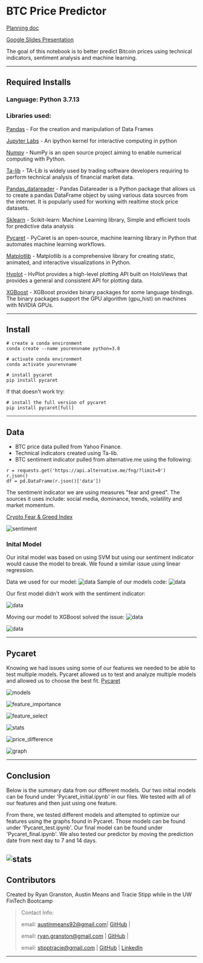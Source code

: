 # BTC Price Predictor

[Planning doc](https://github.com/stipptracie/BTC_Price_Predictor/blob/main/ProjectOutline.md)

[Google Slides Presentation](https://docs.google.com/presentation/d/1HGoxUIvRFVSQXJkmUEHEMvzjjBAcIP2ZBC31PUGa6yc/edit#slide=id.p)

The goal of this notebook is to better predict Bitcoin prices using technical indicators, sentiment analysis and machine learning.


---

## Required Installs

### Language: Python 3.7.13

### Libraries used:

[Pandas](https://pandas.pydata.org/pandas-docs/stable/index.html) - For the creation and manipulation of Data Frames

[Jupyter Labs](https://jupyter.org/) - An ipython kernel for interactive computing in python

[Numpy](https://numpy.org/) - NumPy is an open source project aiming to enable numerical computing with Python.

[Ta-lib](https://ta-lib.org/) - TA-Lib is widely used by trading software developers requiring to perform technical analysis of financial market data.

[Pandas_datareader](https://pypi.org/project/pandas-datareader/) - Pandas Datareader is a Python package that allows us to create a pandas DataFrame object by using various data sources from the internet. It is popularly used for working with realtime stock price datasets.

[Sklearn](https://scikit-learn.org/stable/index.html) - Scikit-learn: Machine Learning library, Simple and efficient tools for predictive data analysis

[Pycaret](https://pycaret.org/) - PyCaret is an open-source, machine learning library in Python that automates machine learning workflows.

[Matplotlib](https://matplotlib.org/) - Matplotlib is a comprehensive library for creating static, animated, and interactive visualizations in Python. 

[Hvplot](https://hvplot.holoviz.org/) - HvPlot provides a high-level plotting API built on HoloViews that provides a general and consistent API for plotting data.

[XGBoost](https://xgboost.readthedocs.io/en/stable/install.html) - XGBoost provides binary packages for some language bindings. The binary packages support the GPU algorithm (gpu_hist) on machines with NVIDIA GPUs.

---

## Install
```
# create a conda environment
conda create --name yourenvname python=3.8

# activate conda environment
conda activate yourenvname

# install pycaret
pip install pycaret

```
If that doesn't work try:
```
# install the full version of pycaret
pip install pycaret[full]
```

---

## Data
- BTC price data pulled from Yahoo Finance. 
- Technical indicators created using Ta-lib. 
- BTC sentiment indicator pulled from alternative.me using the following:

```
r = requests.get('https://api.alternative.me/fng/?limit=0')
r.json()
df = pd.DataFrame(r.json()['data'])
```
The sentiment indicator we are using measures "fear and greed".  The sources it uses include: social media, dominance, trends, volatility and market momentum.

[Crypto Fear & Greed Index](https://alternative.me/crypto/fear-and-greed-index/)

![sentiment](Images/Sentiment/sentiment.PNG)

### Inital Model
Our inital model was based on using SVM but using our sentiment indicator would cause the model to break.  We found a similar issue using linear regression.

Data we used for our model:
![data](Images/SVM_inital/svm_data.PNG)
Sample of our models code:
![data](Images/SVM_inital/svm_code.PNG)

Our first model didn't work with the sentiment indicator:

![data](Images/SVM_inital/SVM_broke.png)

Moving our model to XGBoost solved the issue:
![data](Images/GXBoost_inital/xgb_graph.png)

![data](Images/GXBoost_inital/xgbt_class_rep.png)

---
## Pycaret
Knowing we had issues using some of our features we needed to be able to test multiple models. Pycaret allowed us to test and analyze multiple models and allowed us to choose the best fit.
[Pycaret](https://pycaret.org/)

![models](Images/Pycaret_final_optimized/feature_optimizer.png)

![feature_importance](Images/Pycaret_final_optimized/Feature_importance.png)

![feature_select](Images/Pycaret_final_optimized/Bay_featureselect.png)

![stats](Images/Pycaret_final_optimized/Bay_stat.png)

![price_difference](Images/Pycaret_final_optimized/bay_price_predict.png)

![graph](Images/Pycaret_final_optimized/Bay_dollarvalues.png)

---
## Conclusion
Below is the summary data from our different models.  Our two initial models can be found under 'Pycaret_initial.ipynb' in our files.  We tested with all of our features and then just using one feature.

From there, we tested different models and attempted to optimize our features using the graphs found in Pycaret.  Those models can be found under 'Pycaret_test.ipynb'. Our final model can be found under 'Pycaret_final.ipynb'. We also tested our predictor by moving the prediction date from next day to 7 and 14 days. 

![stats](Images/Describe_data/describe_data.PNG)
---
## Contributors

Created by Ryan Granston, Austin Means and Tracie Stipp while in the UW FinTech Bootcamp
> Contact Info:
>
> email: austinmeans92@gmail.com|
> [GitHub](https://github.com/aimeans) |
>
> email: ryan.granston@gmail.com |
> [GitHub](https://github.com/RGranston) |
>
> email: stipptracie@gmail.com |
> [GitHub](https://github.com/stipptracie) |
> [LinkedIn](https://www.linkedin.com/in/tracie-stipp-0719691b/)
>

---

